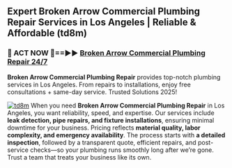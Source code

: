 ## Expert Broken Arrow Commercial Plumbing Repair Services in Los Angeles | Reliable & Affordable (td8m)  

<h3>🚿 ACT NOW 🌟==►► <a href="https://tinyurl.com/2ne6vx2x" rel="nofollow">Broken Arrow Commercial Plumbing Repair 24/7</a></h3>

**Broken Arrow Commercial Plumbing Repair** provides top-notch plumbing services in Los Angeles. From repairs to installations, enjoy free consultations + same-day service. Trusted Solutions 2025!

[![td8m](https://i.imgur.com/4PFF4AK.jpeg)](https://tinyurl.com/2ne6vx2x)
When you need **Broken Arrow Commercial Plumbing Repair** in Los Angeles, you want reliability, speed, and expertise. Our services include **leak detection, pipe repairs, and fixture installations**, ensuring minimal downtime for your business. Pricing reflects **material quality, labor complexity, and emergency availability**. The process starts with **a detailed inspection**, followed by a transparent quote, efficient repairs, and post-service checks—so your plumbing runs smoothly long after we’re gone. Trust a team that treats your business like its own.